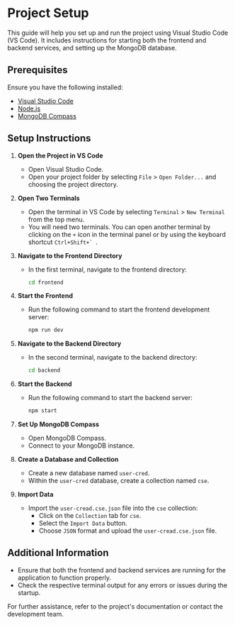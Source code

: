 # Project Setup

This guide will help you set up and run the project using Visual Studio Code (VS Code). It includes instructions for starting both the frontend and backend services, and setting up the MongoDB database.

## Prerequisites

Ensure you have the following installed:
- [Visual Studio Code](https://code.visualstudio.com/)
- [Node.js](https://nodejs.org/)
- [MongoDB Compass](https://www.mongodb.com/products/compass)

## Setup Instructions

1. **Open the Project in VS Code**

   - Open Visual Studio Code.
   - Open your project folder by selecting `File` > `Open Folder...` and choosing the project directory.

2. **Open Two Terminals**

   - Open the terminal in VS Code by selecting `Terminal` > `New Terminal` from the top menu.
   - You will need two terminals. You can open another terminal by clicking on the `+` icon in the terminal panel or by using the keyboard shortcut ``Ctrl+Shift+` ``.

3. **Navigate to the Frontend Directory**

   - In the first terminal, navigate to the frontend directory:
     ```bash
     cd frontend
     ```

4. **Start the Frontend**

   - Run the following command to start the frontend development server:
     ```bash
     npm run dev
     ```

5. **Navigate to the Backend Directory**

   - In the second terminal, navigate to the backend directory:
     ```bash
     cd backend
     ```

6. **Start the Backend**

   - Run the following command to start the backend server:
     ```bash
     npm start
     ```

7. **Set Up MongoDB Compass**

   - Open MongoDB Compass.
   - Connect to your MongoDB instance.

8. **Create a Database and Collection**

   - Create a new database named `user-cred`.
   - Within the `user-cred` database, create a collection named `cse`.

9. **Import Data**

   - Import the `user-cread.cse.json` file into the `cse` collection:
     - Click on the `Collection` tab for `cse`.
     - Select the `Import Data` button.
     - Choose `JSON` format and upload the `user-cread.cse.json` file.

## Additional Information

- Ensure that both the frontend and backend services are running for the application to function properly.
- Check the respective terminal output for any errors or issues during the startup.

For further assistance, refer to the project's documentation or contact the development team.
